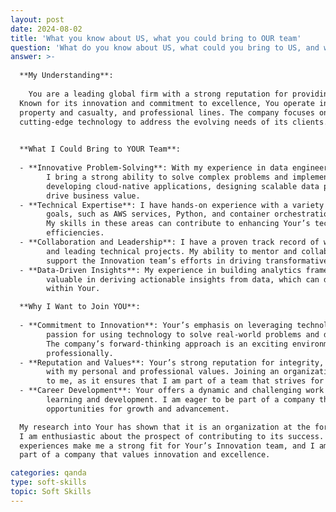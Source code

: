 ```yaml
---
layout: post
date: 2024-08-02
title: 'What you know about US, what you could bring to OUR team'
question: 'What do you know about US, what could you bring to US, and why do you want to join US based on what you have researched?'
answer: >-
  
  **My Understanding**:
  
    You are a leading global firm with a strong reputation for providing a broad range of insurance products and services. 
  Known for its innovation and commitment to excellence, You operate in various sectors including specialty insurance, 
  property and casualty, and professional lines. The company focuses on delivering tailored solutions and leveraging 
  cutting-edge technology to address the evolving needs of its clients.
  

  **What I Could Bring to YOUR Team**:
  
  - **Innovative Problem-Solving**: With my experience in data engineering and software development, 
        I bring a strong ability to solve complex problems and implement innovative solutions. My background includes 
        developing cloud-native applications, designing scalable data pipelines, and leveraging modern technologies to 
        drive business value.
  - **Technical Expertise**: I have hands-on experience with a variety of technologies relevant to your innovation 
        goals, such as AWS services, Python, and container orchestration tools like Docker and Kubernetes. 
        My skills in these areas can contribute to enhancing Your’s technology stack and improving operational 
        efficiencies.
  - **Collaboration and Leadership**: I have a proven track record of working effectively in team environments 
        and leading technical projects. My ability to mentor and collaborate with cross-functional teams will 
        support the Innovation team’s efforts in driving transformative projects and fostering a culture of innovation.
  - **Data-Driven Insights**: My experience in building analytics frameworks and processing large datasets can be 
        valuable in deriving actionable insights from data, which can drive decision-making and strategic planning 
        within Your.

  **Why I Want to Join YOU**:
  
  - **Commitment to Innovation**: Your’s emphasis on leveraging technology and innovative solutions aligns with my 
        passion for using technology to solve real-world problems and drive industry advancements.
        The company’s forward-thinking approach is an exciting environment where I can contribute and grow 
        professionally.
  - **Reputation and Values**: Your’s strong reputation for integrity, customer focus, and excellence resonates 
        with my personal and professional values. Joining an organization that prioritizes these values is important 
        to me, as it ensures that I am part of a team that strives for the highest standards in everything it does.
  - **Career Development**: Your offers a dynamic and challenging work environment that fosters continuous 
        learning and development. I am eager to be part of a company that invests in its employees and provides 
        opportunities for growth and advancement.

  My research into Your has shown that it is an organization at the forefront of industry innovation, and 
  I am enthusiastic about the prospect of contributing to its success. I am confident that my skills and 
  experiences make me a strong fit for Your’s Innovation team, and I am excited about the opportunity to be 
  part of a company that values innovation and excellence.

categories: qanda
type: soft-skills
topic: Soft Skills
---
```

